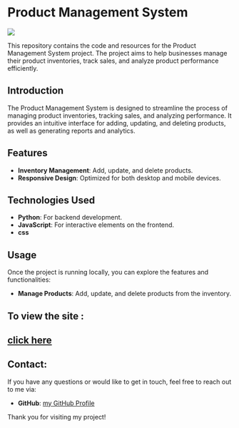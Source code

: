 # Product Management System
<img src="https://github.com/user-attachments/assets/ac21764c-145a-47b0-971f-a7b6aff6fcbb">


This repository contains the code and resources for the Product Management System project. The project aims to help businesses manage their product inventories, track sales, and analyze product performance efficiently.


## Introduction

The Product Management System is designed to streamline the process of managing product inventories, tracking sales, and analyzing performance. It provides an intuitive interface for adding, updating, and deleting products, as well as generating reports and analytics.

## Features

- **Inventory Management**: Add, update, and delete products.
- **Responsive Design**: Optimized for both desktop and mobile devices.

## Technologies Used

- **Python**: For backend development.
- **JavaScript**: For interactive elements on the frontend.
- **css**




## Usage

Once the project is running locally, you can explore the features and functionalities:

- **Manage Products**: Add, update, and delete products from the inventory.

## To view the site :
[click here](https://alaakhai.github.io/product-management-System/)
---
## Contact:

If you have any questions or would like to get in touch, feel free to reach out to me via:
- **GitHub**: [my GitHub Profile](https://github.com/Alaakhai)

Thank you for visiting my project!

